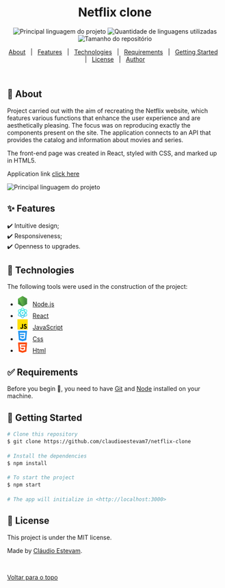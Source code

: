 <div align="center" id="top"> 
  &#xa0;
</div>


<!-- Titulo -->
<h1 align="center">Netflix clone</h1>


<!-- Icones iniciais -->
<p align="center">
  <img alt="Principal linguagem do projeto" src="https://img.shields.io/github/languages/top/claudioestevam7/netflix-clone?color=f48915">

  <img alt="Quantidade de linguagens utilizadas" src="https://img.shields.io/github/languages/count/claudioestevam7/netflix-clone?color=f48915">

  <img alt="Tamanho do repositório" src="https://img.shields.io/github/repo-size/claudioestevam7/netflix-clone?color=f48915">

  <!-- <img alt="Licença" src="https://img.shields.io/github/license/claudioestevam7/GymProject?color=f48915"> -->

  <!-- <img alt="Github issues" src="https://img.shields.io/github/issues/claudioestevam7/GymProject?color=56BEB8" />

  <img alt="Github forks" src="https://img.shields.io/github/forks/claudioestevam7/GymProject?color=56BEB8" />

  <img alt="Github stars" src="https://img.shields.io/github/stars/claudioestevam7/GymProject?color=56BEB8" /> -->
</p>

<!-- Status -->


<!-- Topicos -->
<p align="center">
  <a href="#dart-sobre">About</a> &#xa0; | &#xa0; 
  <a href="#sparkles-funcionalidades">Features</a> &#xa0; | &#xa0;
  <a href="#rocket-tecnologias">Technologies</a> &#xa0; | &#xa0;
  <a href="#white_check_mark-pré-requisitos">Requirements</a> &#xa0; | &#xa0;
  <a href="#checkered_flag-começando">Getting Started</a> &#xa0; | &#xa0;
  <a href="#memo-licença">License</a> &#xa0; | &#xa0;
  <a href="https://github.com/claudioestevam7" target="_blank">Author</a>
</p>

<br>



## :dart: About

Project carried out with the aim of recreating the Netflix website, which features various functions that enhance the user experience and are aesthetically pleasing. The focus was on reproducing exactly the components present on the site. The application connects to an API that provides the catalog and information about movies and series.

The front-end page was created in React, styled with CSS, and marked up in HTML5.


Application link [click here](https://clone-netflix-site.netlify.app/)


<img  alt="Principal linguagem do projeto" src="/sitevideo.gif" style="borderRadius=5">




## :sparkles: Features

:heavy_check_mark: Intuitive design;\
:heavy_check_mark: Responsiveness;\
:heavy_check_mark: Openness to upgrades.





## :rocket:  Technologies

The following tools were used in the construction of the project:

- <img alt="node" src="node.png"> &#xa0; [Node.js](https://nodejs.org/en/)
- <img alt="react" src="react.png"> &#xa0; [React](https://pt-br.reactjs.org/)
- <img alt="js" src="js.png"> &#xa0; [JavaScript](https://pt-br.reactjs.org/)
- <img alt="css" src="css.png"> &#xa0; [Css](https://pt-br.reactjs.org/)
- <img alt="html" src="html.png"> &#xa0; [Html](https://pt-br.reactjs.org/)

## :white_check_mark: Requirements

Before you begin :checkered_flag:, you need to have [Git](https://git-scm.com) and [Node](https://nodejs.org/en/) installed on your machine.



## :checkered_flag: Getting Started

```bash
# Clone this repository
$ git clone https://github.com/claudioestevam7/netflix-clone

# Install the dependencies
$ npm install

# To start the project
$ npm start

# The app will initialize in <http://localhost:3000>
```

## :memo: License

This project is under the MIT license.


Made by <a href="https://github.com/claudioestevam7" target="_blank">Cláudio Estevam</a>.

&#xa0;

<a href="#top">Voltar para o topo</a>